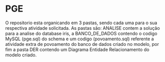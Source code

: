 # PGE
O repositorio esta organicando em 3 pastas, sendo cada uma para o sua respectiva atividade solicitada. 
As pastas são: ANALISE contem a solução para a analise do database iris, a BANCO_DE_DADOS contendo o codigo MySQL (pge.sql) do schema e um codigo (povoamento.sql) referente a atividade extra de povoamento do banco de dados criado no modelo, por fim a pasta DER contendo um Diagrama Entidade Relacionamento do modelo criado.